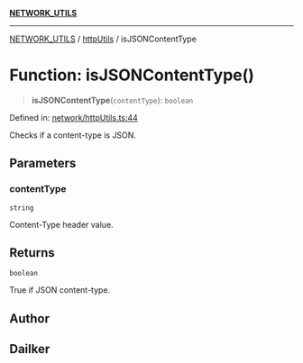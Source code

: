 [**NETWORK_UTILS**](../../README.md)

***

[NETWORK_UTILS](../../README.md) / [httpUtils](../README.md) / isJSONContentType

# Function: isJSONContentType()

> **isJSONContentType**(`contentType`): `boolean`

Defined in: [network/httpUtils.ts:44](https://github.com/dailker/everyutil-js/blob/7799f3f003cb23f425be3f1c83c38483e2648188/src/network/httpUtils.ts#L44)

Checks if a content-type is JSON.

## Parameters

### contentType

`string`

Content-Type header value.

## Returns

`boolean`

True if JSON content-type.

## Author

## Dailker
